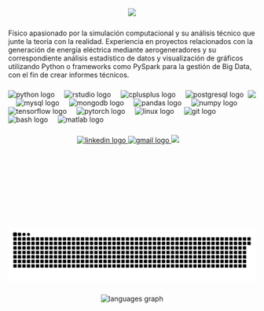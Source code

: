 <h1 align="center">
    <img src="https://readme-typing-svg.herokuapp.com/?font=Righteous&size=35&center=true&vCenter=true&width=500&height=70&duration=4000&lines=Hi+There!+👋;+Soy+David+Gomez!;" />
</h1>

Físico apasionado por la simulación computacional y su análisis técnico que junte la teoría con la realidad. Experiencia en proyectos relacionados con la generación de energía eléctrica mediante aerogeneradores y su correspondiente análisis estadístico de datos y visualización de gráficos utilizando Python o frameworks como PySpark para la gestión de Big Data, con el fin de crear informes técnicos.


###

<img align="right" height="280" src="https://media4.giphy.com/media/v1.Y2lkPTc5MGI3NjExNWxxdzN4ZTZnY3BhZG9nMnEyamZuYnVkdWF6cGo4ZGEzamFxaXN4OCZlcD12MV9pbnRlcm5hbF9naWZfYnlfaWQmY3Q9Zw/Rzu70qPFoDRJs67gNA/giphy.webp"  />

###

<div align="left">
  <img src="https://cdn.jsdelivr.net/gh/devicons/devicon/icons/python/python-original.svg" height="30" alt="python logo"  />
  <img width="12" />
  <img src="https://cdn.jsdelivr.net/gh/devicons/devicon/icons/rstudio/rstudio-original.svg" height="30" alt="rstudio logo"  />
  <img width="12" />
  <img src="https://cdn.jsdelivr.net/gh/devicons/devicon/icons/cplusplus/cplusplus-original.svg" height="30" alt="cplusplus logo"  />
  <img width="12" />
  <img src="https://cdn.jsdelivr.net/gh/devicons/devicon/icons/postgresql/postgresql-original.svg" height="30" alt="postgresql logo"  />
  <img width="12" />
  <img src="https://cdn.jsdelivr.net/gh/devicons/devicon/icons/mysql/mysql-original-wordmark.svg" height="30" alt="mysql logo"  />
  <img width="12" />
  <img src="https://cdn.jsdelivr.net/gh/devicons/devicon/icons/mongodb/mongodb-plain-wordmark.svg" height="30" alt="mongodb logo"  />
  <img width="12" />
  <img src="https://cdn.jsdelivr.net/gh/devicons/devicon/icons/pandas/pandas-original.svg" height="30" alt="pandas logo"  />
  <img width="12" />
  <img src="https://cdn.jsdelivr.net/gh/devicons/devicon/icons/numpy/numpy-original.svg" height="30" alt="numpy logo"  />
  <img width="12" />
  <img src="https://cdn.jsdelivr.net/gh/devicons/devicon/icons/tensorflow/tensorflow-original.svg" height="30" alt="tensorflow logo"  />
  <img width="12" />
  <img src="https://cdn.jsdelivr.net/gh/devicons/devicon/icons/pytorch/pytorch-original.svg" height="30" alt="pytorch logo"  />
  <img width="12" />
  <img src="https://cdn.jsdelivr.net/gh/devicons/devicon/icons/linux/linux-original.svg" height="30" alt="linux logo"  />
  <img width="12" />
  <img src="https://cdn.jsdelivr.net/gh/devicons/devicon/icons/git/git-original.svg" height="30" alt="git logo"  />
  <img width="12" />
  <img src="https://cdn.jsdelivr.net/gh/devicons/devicon/icons/bash/bash-original.svg" height="30" alt="bash logo"  />
  <img width="12" />
  <img src="https://skillicons.dev/icons?i=matlab" height="30" alt="matlab logo"  />
</div>

###

<div align="center">
<a href="https://www.linkedin.com/in/david-gomez-torres08" target="_blank">
  <img src="https://img.shields.io/static/v1?message=LinkedIn&logo=linkedin&label=&color=0077B5&logoColor=white&labelColor=&style=for-the-badge" height="35" alt="linkedin logo" />
</a>

<a href="mailto:dgomez16@alumnos.uaq.mx" target="_blank">
  <img src="https://img.shields.io/static/v1?message=Gmail&logo=gmail&label=&color=D14836&logoColor=white&labelColor=&style=for-the-badge" height="35" alt="gmail logo" />
</a>

  <a href="https://davidgt08.github.io/engineering_portfolio/" target="_blank">
     <img src="https://img.shields.io/badge/Portfolio-FF5722?style=for-the-badge&logo=todoist&logoColor=white" height="35" target="_blank" /> <!-- sqlite, safari, google-chrome are other good icon options -->
  </a>
</div>

###

<br clear="both">

<img src="https://raw.githubusercontent.com/DavidGT08/DavidGT08/output/snake.svg" alt="Snake animation" />


###

<div align="center">
  <img src="https://github-readme-stats.vercel.app/api/top-langs?username=DavidGT08&locale=en&hide_title=false&layout=compact&card_width=320&langs_count=5&theme=dracula&hide_border=false" height="150" alt="languages graph"  />
</div>

